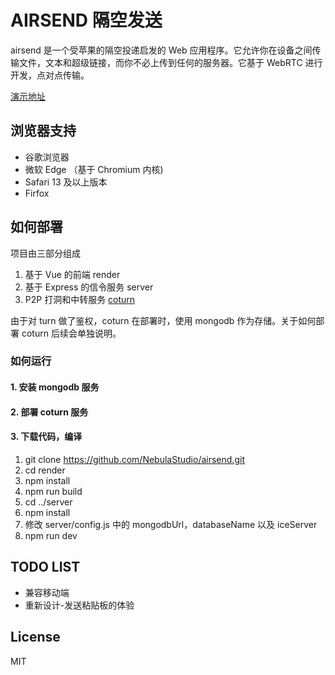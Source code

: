 # AIRSEND 隔空发送

airsend 是一个受苹果的隔空投递启发的 Web 应用程序。它允许你在设备之间传输文件，文本和超级链接，而你不必上传到任何的服务器。它基于 WebRTC 进行开发，点对点传输。

[演示地址](https://airsend.cn/)

## 浏览器支持

- 谷歌浏览器
- 微软 Edge （基于 Chromium 内核)
- Safari 13 及以上版本
- Firfox

## 如何部署

项目由三部分组成

1. 基于 Vue 的前端 render
2. 基于 Express 的信令服务 server
3. P2P 打洞和中转服务 [coturn](https://github.com/coturn/coturn)

由于对 turn 做了鉴权，coturn 在部署时，使用 mongodb 作为存储。关于如何部署 coturn 后续会单独说明。

### 如何运行

#### 1. 安装 mongodb 服务

#### 2. 部署 coturn 服务

#### 3. 下载代码，编译

1.  git clone https://github.com/NebulaStudio/airsend.git
2.  cd render
3.  npm install
4.  npm run build
5.  cd ../server
6.  npm install
7.  修改 server/config.js 中的 mongodbUrl，databaseName 以及 iceServer
8.  npm run dev

## TODO LIST

- 兼容移动端
- 重新设计-发送粘贴板的体验

## License

MIT
